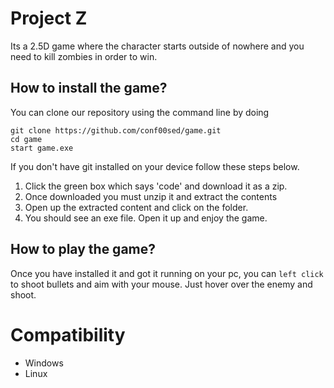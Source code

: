 # Project Z

Its a 2.5D game where the character starts outside of nowhere and you need to kill zombies in order to win.

##  How to install the game?

You can clone our repository using the command line by doing
```
git clone https://github.com/conf00sed/game.git
cd game
start game.exe
```
If you don't have git installed on your device follow these steps below.
1. Click the green box which says 'code' and download it as a zip.
2. Once downloaded you must unzip it and extract the contents
3. Open up the extracted content and click on the folder.
4. You should see an exe file. Open it up and enjoy the game.

## How to play the game?
Once you have installed it and got it running on your pc, you can `left click ` to shoot bullets and aim with your mouse. Just hover over the enemy and shoot.

# Compatibility
- Windows
- Linux
